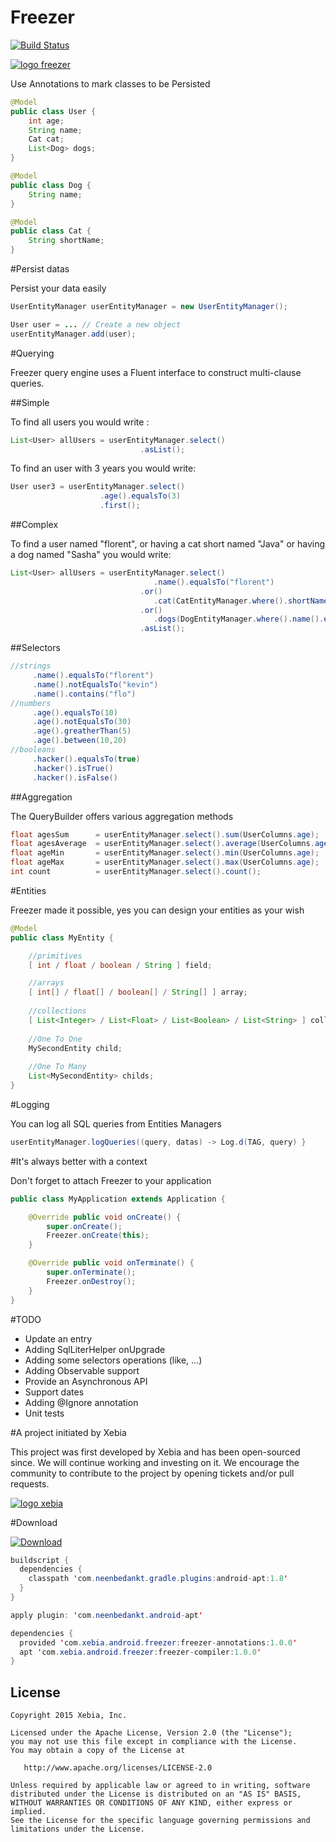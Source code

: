 # Freezer

[![Build Status](https://travis-ci.org/florent37/Freezer.svg?branch=master)](https://travis-ci.org/florent37/Freezer)

[![logo freezer](https://raw.githubusercontent.com/florent37/Freezer/master/freezer-logo.png)](https://github.com/florent37/Freezer)

Use Annotations to mark classes to be Persisted

```java
@Model
public class User {
    int age;
    String name;
    Cat cat;
    List<Dog> dogs;
}
```

```java
@Model
public class Dog {
    String name;
}
```

```java
@Model
public class Cat {
    String shortName;
}
```

#Persist datas

Persist your data easily

```java
UserEntityManager userEntityManager = new UserEntityManager();

User user = ... // Create a new object
userEntityManager.add(user);
```

#Querying

Freezer query engine uses a Fluent interface to construct multi-clause queries.

##Simple

To find all users you would write :
```java  
List<User> allUsers = userEntityManager.select()
                             .asList();
```
                                                  
To find an user with 3 years you would write:             
```java                              
User user3 = userEntityManager.select()
                    .age().equalsTo(3)
                    .first();
```

##Complex

To find a user named "florent", or having a cat short named "Java" or having a dog named "Sasha" you would write:             
```java  
List<User> allUsers = userEntityManager.select()
                                .name().equalsTo("florent")
                             .or()
                                .cat(CatEntityManager.where().shortName().equalsTo("Java"))
                             .or()
                                .dogs(DogEntityManager.where().name().equalsTo("Sasha"))
                             .asList();
```

##Selectors

```java
//strings
     .name().equalsTo("florent")
     .name().notEqualsTo("kevin")
     .name().contains("flo")
//numbers
     .age().equalsTo(10)
     .age().notEqualsTo(30)
     .age().greatherThan(5)
     .age().between(10,20)
//booleans
     .hacker().equalsTo(true)
     .hacker().isTrue()
     .hacker().isFalse()
```

##Aggregation

The QueryBuilder offers various aggregation methods

```java
float agesSum      = userEntityManager.select().sum(UserColumns.age);
float agesAverage  = userEntityManager.select().average(UserColumns.age);
float ageMin       = userEntityManager.select().min(UserColumns.age);
float ageMax       = userEntityManager.select().max(UserColumns.age);
int count          = userEntityManager.select().count();
```

#Entities

Freezer made it possible, yes you can design your entities as your wish

```java
@Model
public class MyEntity {

    //primitives
    [ int / float / boolean / String ] field;

    //arrays
    [ int[] / float[] / boolean[] / String[] ] array; 
    
    //collections
    [ List<Integer> / List<Float> / List<Boolean> / List<String> ] collection;
    
    //One To One
    MySecondEntity child;
    
    //One To Many
    List<MySecondEntity> childs;
}
```

#Logging

You can log all SQL queries from Entities Managers

```java
userEntityManager.logQueries((query, datas) -> Log.d(TAG, query) }
```

#It's always better with a context

Don't forget to attach Freezer to your application

```java
public class MyApplication extends Application {

    @Override public void onCreate() {
        super.onCreate();
        Freezer.onCreate(this);
    }

    @Override public void onTerminate() {
        super.onTerminate();
        Freezer.onDestroy();
    }
}
```

#TODO

- Update an entry
- Adding SqlLiterHelper onUpgrade
- Adding some selectors operations (like, ...)
- Adding Observable support
- Provide an Asynchronous API
- Support dates
- Adding @Ignore annotation
- Unit tests

#A project initiated by Xebia

This project was first developed by Xebia and has been open-sourced since. We will continue working and investing on it.
We encourage the community to contribute to the project by opening tickets and/or pull requests.

[![logo xebia](https://raw.githubusercontent.com/florent37/Freezer/master/logo_xebia.jpg)](http://www.xebia.fr/)

#Download

[ ![Download](https://api.bintray.com/packages/florent37/maven/freezer-compiler/images/download.svg) ](https://bintray.com/florent37/maven/freezer-compiler/_latestVersion)
```java
buildscript {
  dependencies {
    classpath 'com.neenbedankt.gradle.plugins:android-apt:1.8'
  }
}

apply plugin: 'com.neenbedankt.android-apt'

dependencies {
  provided 'com.xebia.android.freezer:freezer-annotations:1.0.0'
  apt 'com.xebia.android.freezer:freezer-compiler:1.0.0'
}
```

License
--------

    Copyright 2015 Xebia, Inc.

    Licensed under the Apache License, Version 2.0 (the "License");
    you may not use this file except in compliance with the License.
    You may obtain a copy of the License at

       http://www.apache.org/licenses/LICENSE-2.0

    Unless required by applicable law or agreed to in writing, software
    distributed under the License is distributed on an "AS IS" BASIS,
    WITHOUT WARRANTIES OR CONDITIONS OF ANY KIND, either express or implied.
    See the License for the specific language governing permissions and
    limitations under the License.

